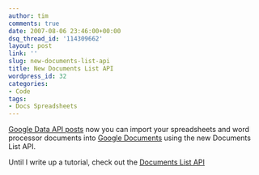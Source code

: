```yaml
---
author: tim
comments: true
date: 2007-08-06 23:46:00+00:00
dsq_thread_id: '114309662'
layout: post
link: ''
slug: new-documents-list-api
title: New Documents List API
wordpress_id: 32
categories:
- Code
tags:
- Docs Spreadsheets
---
```


[Google Data API posts](http://googledataapis.blogspot.com/2007/08/new-api-it-slices-it-dices-it-uploads.html) now you can import your spreadsheets and word
processor documents into [Google Documents](http://docs.google.com/) using the
new Documents List API.  
  
Until I write up a tutorial, check out the [Documents List
API](http://code.google.com/apis/documents/developers_guide_protocol.html)

